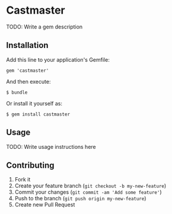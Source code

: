 # Castmaster

TODO: Write a gem description

## Installation

Add this line to your application's Gemfile:

    gem 'castmaster'

And then execute:

    $ bundle

Or install it yourself as:

    $ gem install castmaster

## Usage

TODO: Write usage instructions here

## Contributing

1. Fork it
2. Create your feature branch (`git checkout -b my-new-feature`)
3. Commit your changes (`git commit -am 'Add some feature'`)
4. Push to the branch (`git push origin my-new-feature`)
5. Create new Pull Request
